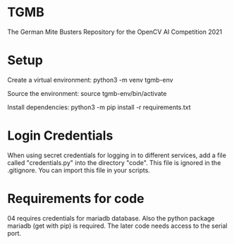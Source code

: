 # TGMB
The German Mite Busters Repository for the OpenCV AI Competition 2021

# Setup
Create a virtual environment: python3 -m venv tgmb-env

Source the environment: source tgmb-env/bin/activate

Install dependencies: python3 -m pip install -r requirements.txt

# Login Credentials
When using secret credentials for logging in to different services, add a file called "credentials.py" into the directory "code".
This file is ignored in the .gitignore.
You can import this file in your scripts.

# Requirements for code
04 requires credentials for mariadb database.
Also the python package mariadb (get with pip) is required.
The later code needs access to the serial port.
